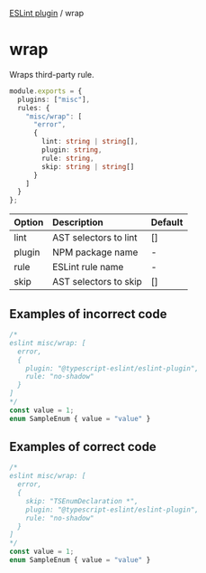 [ESLint plugin](https://ilyub.github.io/eslint-plugin/) / wrap

# wrap

Wraps third-party rule.

```ts
module.exports = {
  plugins: ["misc"],
  rules: {
    "misc/wrap": [
      "error",
      {
        lint: string | string[],
        plugin: string,
        rule: string,
        skip: string | string[]
      }
    ]
  }
};
```

| Option | Description | Default |
| :----- | :----- | :----- |
| lint | AST selectors to lint | []|
| plugin | NPM package name | -|
| rule | ESLint rule name | -|
| skip | AST selectors to skip | []|

## Examples of incorrect code

```ts
/*
eslint misc/wrap: [
  error,
  {
    plugin: "@typescript-eslint/eslint-plugin",
    rule: "no-shadow"
  }
]
*/
const value = 1;
enum SampleEnum { value = "value" }
```

## Examples of correct code

```ts
/*
eslint misc/wrap: [
  error,
  {
    skip: "TSEnumDeclaration *",
    plugin: "@typescript-eslint/eslint-plugin",
    rule: "no-shadow"
  }
]
*/
const value = 1;
enum SampleEnum { value = "value" }
```